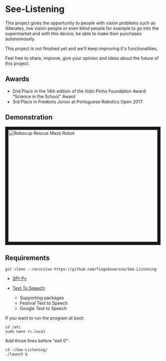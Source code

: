 See-Listening
==============

This project gives the opportunity to people with vision problems such as illiterates, low vision people or even blind people for example to go into the supermarket and with this device, be able to make their purchases autonomously.

This project is not finished yet and we'll keep improving it's functionalities.

Feel free to share, improve, give your opinion and ideas about the future of this project.

## Awards
  - 2nd Place in the 14th edition of the Ilídio Pinho Foundation Award "Science in the School" Award
  - 3rd Place in Freebots Junior at Portuguese Robotics Open 2017.

## Demonstration
<a href="https://www.youtube.com/watch?v=seoem99iT20" target="_blank"><img src="https://i.ytimg.com/vi/Mw69nKu73a0/hqdefault.jpg" 
alt="Robocup Rescue Maze Robot" width="480" height="360" border="10" /></a>

## Requirements

    git clone --recursive https://github.com/TiagoSeverino/See-Listening

  - [SPI-Py](https://github.com/lthiery/SPI-Py)

  - [Text To Speech](http://elinux.org/RPi_Text_to_Speech_(Speech_Synthesis)):
    * Supporting packages
    * Festival Text to Speech
    * Google Text to Speech

If you want to run the program at boot:

    cd /etc
    sudo nano rc.local

Add those lines before "exit 0":

    cd ~/See-Listening/
    ./launch &
